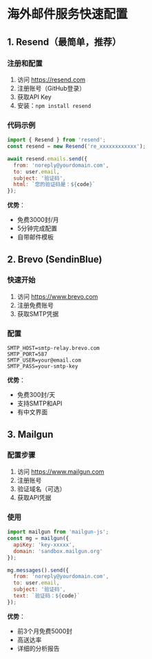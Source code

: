# 海外邮件服务快速配置

## 1. Resend（最简单，推荐）

### 注册和配置
1. 访问 https://resend.com
2. 注册账号（GitHub登录）
3. 获取API Key
4. 安装：`npm install resend`

### 代码示例
```javascript
import { Resend } from 'resend';
const resend = new Resend('re_xxxxxxxxxxxx');

await resend.emails.send({
  from: 'noreply@yourdomain.com',
  to: user.email,
  subject: '验证码',
  html: `您的验证码是：${code}`
});
```

**优势**：
- 免费3000封/月
- 5分钟完成配置
- 自带邮件模板

## 2. Brevo (SendinBlue)

### 快速开始
1. 访问 https://www.brevo.com
2. 注册免费账号
3. 获取SMTP凭据

### 配置
```env
SMTP_HOST=smtp-relay.brevo.com
SMTP_PORT=587
SMTP_USER=your@email.com
SMTP_PASS=your-smtp-key
```

**优势**：
- 免费300封/天
- 支持SMTP和API
- 有中文界面

## 3. Mailgun

### 配置步骤
1. 访问 https://www.mailgun.com
2. 注册账号
3. 验证域名（可选）
4. 获取API凭据

### 使用
```javascript
import mailgun from 'mailgun-js';
const mg = mailgun({
  apiKey: 'key-xxxxx',
  domain: 'sandbox.mailgun.org'
});

mg.messages().send({
  from: 'noreply@yourdomain.com',
  to: user.email,
  subject: '验证码',
  text: `验证码：${code}`
});
```

**优势**：
- 前3个月免费5000封
- 高送达率
- 详细的分析报告